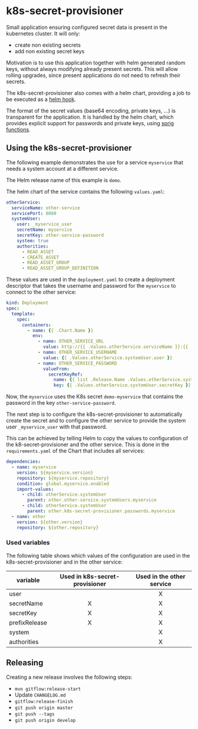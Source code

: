 # k8s-secret-provisioner

Small application ensuring configured secret data is present in the kubernetes cluster.
It will only:

* create non existing secrets
* add non existing secret keys

Motivation is to use this application together with helm generated random keys, without always modifying already present secrets.
This will allow rolling upgrades, since present applications do not need to refresh their secrets.

The k8s-secret-provisioner also comes with a helm chart, providing a job to be executed as a [helm hook](https://github.com/kubernetes/helm/blob/master/docs/charts_hooks.md).

The format of the secret values (base64 encoding, private keys, ...) is transparent for the application.
It is handled by the helm chart, which provides explicit support for passwords and private keys, using [sprig functions](http://masterminds.github.io/sprig/).

## Using the k8s-secret-provisioner

The following example demonstrates the use for a service `myservice` that needs a system account at a different service.

The Helm release name of this example is `demo`.

The helm chart of the service contains the following `values.yaml`:


```yaml
otherService:
  serviceName: other-service
  servicePort: 8080
  systemUser:
    user: _myservice_user
    secretName: myservice
    secretKey: other-service-password
    system: true
    authorities:
      - READ_ASSET
      - CREATE_ASSET
      - READ_ASSET_GROUP
      - READ_ASSET_GROUP_DEFINITION
```

These values are used in the `deployment.yaml` to create a deployment descriptor that takes the
username and password for the `myservice` to connect to the other service:

```yaml
kind: Deployment
spec:
  template:
    spec:
      containers:
        - name: {{ .Chart.Name }}
          env:
            - name: OTHER_SERVICE_URL
              value: http://{{ .Values.otherService.serviceName }}:{{ .Values.otherService.servicePort }}
            - name: OTHER_SERVICE_USERNAME
              value: {{ .Values.otherService.systemUser.user }}
            - name: OTHER_SERVICE_PASSWORD
              valueFrom:
                secretKeyRef:
                  name: {{ list .Release.Name .Values.otherService.systemUser.secretName  | join "-" }}
                  key: {{ .Values.otherService.systemUser.secretKey }}
```

Now, the `myservice` uses the K8s secret `demo-myservice` that contains the password in the key `other-service-password`.

The next step is to configure the k8s-secret-provisioner to automatically create the secret and to configure
the other service to provide the system user `_myservice_user` with that password.

This can be achieved by telling Helm to copy the values to configuration of the k8-secret-provisioner
and the other service. This is done in the `requirements.yaml` of the Chart that includes all services:

```yaml
dependencies:
  - name: myservice
    version: ${myservice.version}
    repository: ${myservice.repository}
    condition: global.myservice.enabled
    import-values:
      - child: otherService.systemUser
        parent: other.other-service.systemUsers.myservice
      - child: otherService.systemUser
        parent: other.k8s-secret-provisioner.passwords.myservice
  - name: other
    version: ${other.version}
    repository: ${other.repository}
```

### Used variables

The following table shows which values of the configuration are used in the k8s-secret-provisioner
and in the other service:

| variable | Used in k8s-secret-provisioner | Used in the other service |
| --- | :---: | :---: |
| user | | X |
| secretName | X | X |
| secretKey | X | X |
| prefixRelease | X | X |
| system | | X |
| authorities | | X |

## Releasing

Creating a new release involves the following steps:

* `mvn gitflow:release-start`
* Update `CHANGELOG.md`
* `gitflow:release-finish`
* `git push origin master`
* `git push --tags`
* `git push origin develop`
